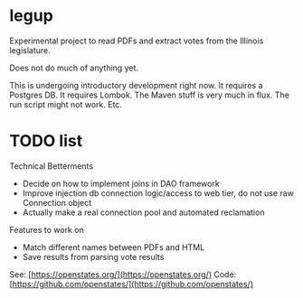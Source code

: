 # legup

Experimental project to read PDFs and extract votes from the Illinois legislature.

Does not do much of anything yet.

This is undergoing introductory development right now. It requires a Postgres DB.
It requires Lombok. The Maven stuff is very much in flux. The run script might
not work. Etc.

# TODO list

Technical Betterments

* Decide on how to implement joins in DAO framework
* Improve injection db connection logic/access to web tier, do not use raw Connection object
* Actually make a real connection pool and automated reclamation

Features to work on

* Match different names between PDFs and HTML
* Save results from parsing vote results


See: [https://openstates.org/](https://openstates.org/)
Code: [https://github.com/openstates/](https://github.com/openstates/)

